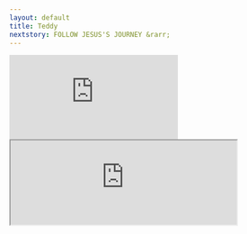 ```yaml
---
layout: default
title: Teddy
nextstory: FOLLOW JESUS'S JOURNEY &rarr;
---
```

 <div class="boxes" id="first">
 <div class="video">
 <iframe id="player1" src="https://player.vimeo.com/video/212126911?api=1&player_id=player1" frameborder="0" webkitallowfullscreen="" mozallowfullscreen="" allowfullscreen=""></iframe>
 </div>
 </div>
 <div class="boxes" id="second">
 <iframe src="http://alpha.editor.p5js.org/embed/Bkp9zZnAg" width="80%"></iframe>
 </div>
